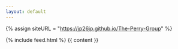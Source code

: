 ```yaml
---
layout: default
---
```

{% assign siteURL = "https://jp26jp.github.io/The-Perry-Group" %}
<div id="container" class="clearfix">
  <!--<div id="main-image" class="halves">
    <img src="{{ siteURL }}{{ page.image }}" />
  </div>-->
  <div id="main-content" class="halves feed home">
    {% include feed.html %}
    {{ content }}
  </div>
</div>
